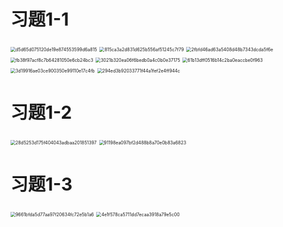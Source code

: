 # 习题1-1

<img src="chap 1 课后练习.assets/d5d65d075120de19e874553599d6a815.jpg" alt="d5d65d075120de19e874553599d6a815" style="zoom:50%;" />

<img src="chap 1 课后练习.assets/815ca3a2d831d625b556af51245c7f79.jpg" alt="815ca3a2d831d625b556af51245c7f79" style="zoom:50%;" />

<img src="chap 1 课后练习.assets/2fbfd46ad63a5408d48b7343dcda5f6e.jpg" alt="2fbfd46ad63a5408d48b7343dcda5f6e" style="zoom:50%;" />

<img src="chap 1 课后练习.assets/fb38f97acf8c7b64281050e6cb24bc3.jpg" alt="fb38f97acf8c7b64281050e6cb24bc3" style="zoom:50%;" />

<img src="chap 1 课后练习.assets/3021b320ea06f6bedb0a4c0b0e37175.jpg" alt="3021b320ea06f6bedb0a4c0b0e37175" style="zoom:50%;" />

<img src="chap 1 课后练习.assets/61b13dff0516b14c2ba0eaccbe0f963.jpg" alt="61b13dff0516b14c2ba0eaccbe0f963" style="zoom:50%;" />

<img src="chap 1 课后练习.assets/3d19916ae03ce900350e99110e17c4fb.jpg" alt="3d19916ae03ce900350e99110e17c4fb" style="zoom:50%;" />

<img src="chap 1 课后练习.assets/294ed3b92033771f44a1fef2e4ff944c.jpg" alt="294ed3b92033771f44a1fef2e4ff944c" style="zoom:50%;" />

# 习题1-2

<img src="chap 1 课后练习.assets/28d5253d175f404043adbaa201851397.jpg" alt="28d5253d175f404043adbaa201851397" style="zoom:50%;" />

<img src="chap 1 课后练习.assets/91198ea097bf2d488b8a70e0b83a6823.jpg" alt="91198ea097bf2d488b8a70e0b83a6823" style="zoom:50%;" />

# 习题1-3

<img src="chap 1 课后练习.assets/9661bfda5d77aa97f20634fc72e5b1a6.jpg" alt="9661bfda5d77aa97f20634fc72e5b1a6" style="zoom:50%;" />

<img src="chap 1 课后练习.assets/4e1f578ca5711dd7ecaa3918a79e5c00.jpg" alt="4e1f578ca5711dd7ecaa3918a79e5c00" style="zoom:50%;" />